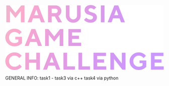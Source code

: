 ![Image alt](https://github.com/H-b-IO-T-O-H/marusia_challenge/blob/master/logo-grad.png)

GENERAL INFO:
task1 - task3 via c++
task4 via python
